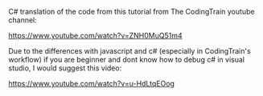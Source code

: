 C# translation of the code from this tutorial from The CodingTrain youtube channel:

https://www.youtube.com/watch?v=ZNH0MuQ51m4

Due to the differences with javascript and c# (especially in CodingTrain's workflow) if you are beginner and dont know how to debug c# in visual studio, I would suggest this video:

https://www.youtube.com/watch?v=u-HdLtqEOog
